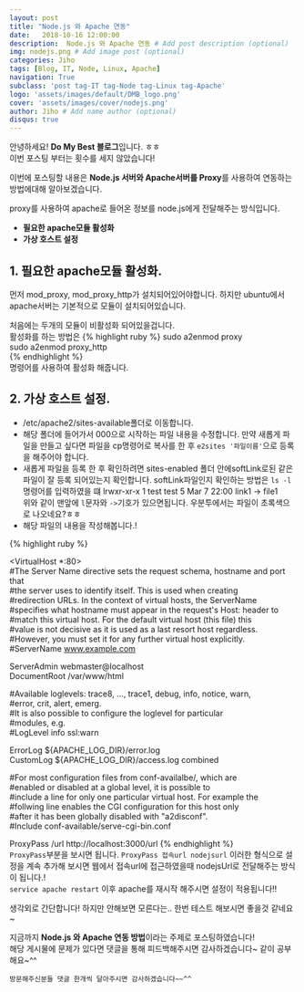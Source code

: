 ```yaml
---
layout: post
title: "Node.js 와 Apache 연동"
date:   2018-10-16 12:00:00
description:  Node.js 와 Apache 연동 # Add post description (optional)
img: nodejs.png # Add image post (optional)
categories: Jiho
tags: [Blog, IT, Node, Linux, Apache]
navigation: True
subclass: 'post tag-IT tag-Node tag-Linux tag-Apache'
logo: 'assets/images/default/DMB_logo.png'
cover: 'assets/images/cover/nodejs.png'
author: Jiho # Add name author (optional)
disqus: true
---
```

안녕하세요! **Do My Best 블로그**입니다. ㅎㅎ  
이번 포스팅 부터는 횟수를 세지 않았습니다!

이번에 포스팅할 내용은 **Node.js 서버와 Apache서버를 Proxy**를 사용하여 연동하는 방법에대해 알아보겠습니다.

proxy를 사용하여 apache로 들어온 정보를 node.js에게 전달해주는 방식입니다. 

* **필요한 apache모듈 활성화**
* **가상 호스트 설정**
  
## **1. 필요한 apache모듈 활성화.**  
먼저 mod_proxy, mod_proxy_http가 설치되어있어야합니다. 하지만 ubuntu에서 apache서버는 기본적으로 모듈이 설치되어있습니다. 

처음에는 두개의 모듈이 비활성화 되어있을겁니다.  
활성화를 하는 방법은 
{% highlight ruby %}
sudo a2enmod proxy  
sudo a2enmod proxy_http  
{% endhighlight %}   
명령어를 사용하여 활성화 해줍니다. 

## **2. 가상 호스트 설정.**  
* /etc/apache2/sites-available폴더로 이동합니다.   
* 해당 폴더에 들어가서 000으로 시작하는 파일 내용을 수정합니다. 만약 새롭게 파일을 만들고 싶다면 파일을 cp명령어로 복사를 한 후 `e2sites '파일이름'`으로 등록을 해주어야 합니다.   
* 새롭게 파일을 등록 한 후 확인하려면 sites-enabled 폴더 안에softLink로된 같은 파일이 잘 등록 되어있는지 확인합니다. softLink파일인지 확인하는 방법은 `ls -l` 명령어를 입력하였을 떄 
lrwxr-xr-x 1 test test 5 Mar 7 22:00 link1 -> file1  
위와 같이 맨앞에 `l`문자와 `->`기호가 있으면됩니다. 우분투에서는 파일이 초록색으로 나오네요?ㅎㅎ  
* 해당 파일의 내용을 작성해봅니다.!  
  
{% highlight ruby %}

<VirtualHost *:80>  
#The Server Name directive sets the request schema, hostname and port that  
#the server uses to identify itself. This is used when creating  
#redirection URLs. In the context of virtual hosts, the ServerName  
#specifies what hostname must appear in the request's Host: header to  
#match this virtual host. For the default virtual host (this file) this  
#value is not decisive as it is used as a last resort host regardless.  
#However, you must set it for any further virtual host explicitly.  
#ServerName www.example.com  

ServerAdmin webmaster@localhost  
DocumentRoot /var/www/html  

#Available loglevels: trace8, ..., trace1, debug, info, notice, warn,  
#error, crit, alert, emerg.  
#It is also possible to configure the loglevel for particular  
#modules, e.g.  
#LogLevel info ssl:warn  

ErrorLog ${APACHE_LOG_DIR}/error.log  
CustomLog ${APACHE_LOG_DIR}/access.log combined  

#For most configuration files from conf-availalbe/, which are  
#enabled or disabled at a global level, it is possible to  
#include a line for only one particular virtual host. For example the  
#follwing line enables the CGI configuration for this host only  
#after it has been globally disabled with "a2disconf".  
#Include conf-available/serve-cgi-bin.conf  
  
ProxyPass /url http://localhost:3000/url
{% endhighlight %}    
`ProxyPass`부분을 보시면 됩니다. `ProxyPass 접속url nodejsurl` 이러한 형식으로 설정을 계속 추가해 보시면 웹에서 접속url에 접근하였을때 nodejsUrl로 전달해주는 방식이 됩니다.!  
`service apache restart` 이후 apache를 재시작 해주시면 설정이 적용됩니다!!

생각외로 간단합니다! 하지만 안해보면 모른다는.. 한번 테스트 해보시면 좋을것 같네요~

지금까지 **Node.js 와 Apache 연동 방법**이라는 주제로 포스팅하였습니다!    
해당 게시물에 문제가 있다면 댓글을 통해 피드백해주시면 감사하겠습니다~ 같이 공부해요~^^

`방문해주신분들 댓글 한개씩 달아주시면 감사하겠습니다~~^^`  
